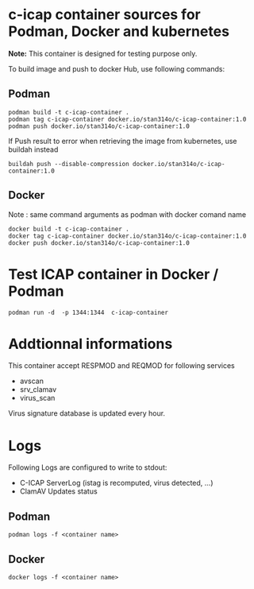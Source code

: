 # c-icap container sources for Podman, Docker and kubernetes

**Note:** This container is designed for testing purpose only.

To build image and push to docker Hub, use following commands:

## Podman
```
podman build -t c-icap-container .
podman tag c-icap-container docker.io/stan314o/c-icap-container:1.0
podman push docker.io/stan314o/c-icap-container:1.0
```

If Push result to error when retrieving the image from kubernetes, use buildah instead

```
buildah push --disable-compression docker.io/stan314o/c-icap-container:1.0
```

## Docker 
Note : same command arguments as podman with docker comand name
```
docker build -t c-icap-container .
docker tag c-icap-container docker.io/stan314o/c-icap-container:1.0
docker push docker.io/stan314o/c-icap-container:1.0
```

# Test ICAP container in Docker / Podman

```
podman run -d  -p 1344:1344  c-icap-container
```


# Addtionnal informations
This container accept RESPMOD and REQMOD for following services
- avscan
- srv_clamav
- virus_scan

Virus signature database is updated every hour.

# Logs
Following Logs are configured to write to stdout:
- C-ICAP ServerLog (istag is recomputed, virus detected, ...)
- ClamAV Updates status

## Podman
```
podman logs -f <container name>
```

## Docker
```
docker logs -f <container name>
```
